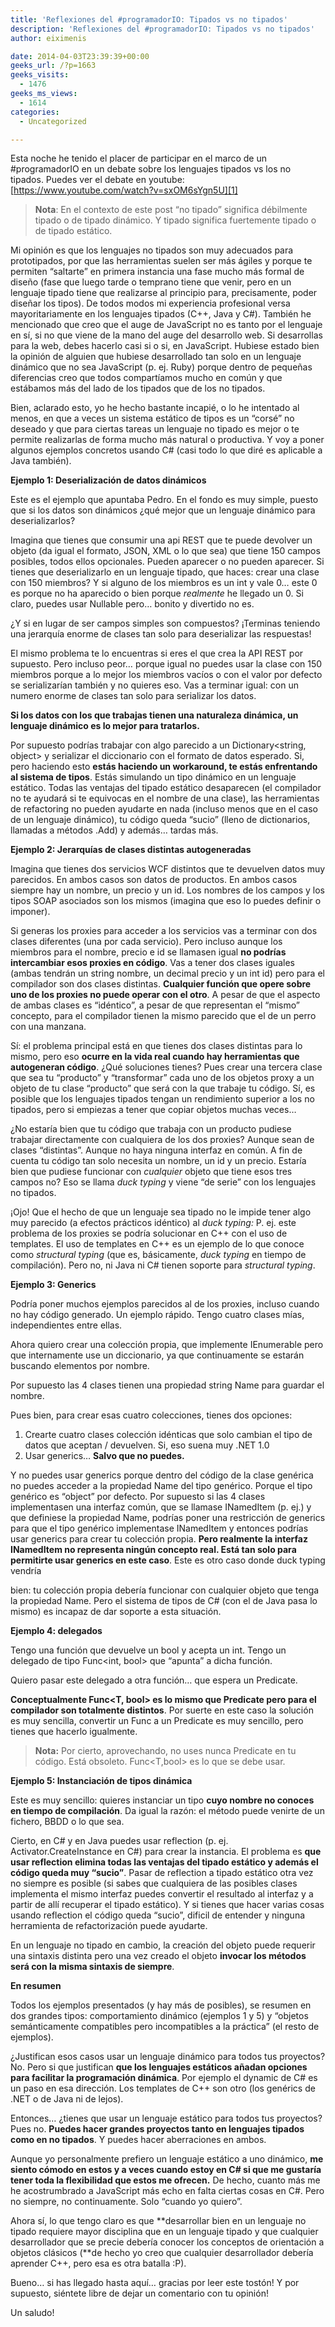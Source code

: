 ```yaml
---
title: 'Reflexiones del #programadorIO: Tipados vs no tipados'
description: 'Reflexiones del #programadorIO: Tipados vs no tipados'
author: eiximenis

date: 2014-04-03T23:39:39+00:00
geeks_url: /?p=1663
geeks_visits:
  - 1476
geeks_ms_views:
  - 1614
categories:
  - Uncategorized

---
```

Esta noche he tenido el placer de participar en el marco de un #programadorIO en un debate sobre los lenguajes tipados vs los no tipados. Puedes ver el debate en youtube: [https://www.youtube.com/watch?v=sxOM6sYgn5U][1]

> **Nota**: En el contexto de este post “no tipado” significa débilmente tipado o de tipado dinámico. Y tipado significa fuertemente tipado o de tipado estático.

Mi opinión es que los lenguajes no tipados son muy adecuados para prototipados, por que las herramientas suelen ser más ágiles y porque te permiten “saltarte” en primera instancia una fase mucho más formal de diseño (fase que luego tarde o temprano tiene que venir, pero en un lenguaje tipado tiene que realizarse al principio para, precisamente, poder diseñar los tipos). De todos modos mi experiencia profesional versa mayoritariamente en los lenguajes tipados (C++, Java y C#). También he mencionado que creo que el auge de JavaScript no es tanto por el lenguaje en sí, si no que viene de la mano del auge del desarrollo web. Si desarrollas para la web, debes hacerlo casi si o si, en JavaScript. Hubiese estado bien la opinión de alguien que hubiese desarrollado tan solo en un lenguaje dinámico que no sea JavaScript (p. ej. Ruby) porque dentro de pequeñas diferencias creo que todos compartíamos mucho en común y que estábamos más del lado de los tipados que de los no tipados.

Bien, aclarado esto, yo he hecho bastante incapié, o lo he intentado al menos, en que a veces un sistema estático de tipos es un “corsé” no deseado y que para ciertas tareas un lenguaje no tipado es mejor o te permite realizarlas de forma mucho más natural o productiva. Y voy a poner algunos ejemplos concretos usando C# (casi todo lo que diré es aplicable a Java también).

**Ejemplo 1: Deserialización de datos dinámicos**

Este es el ejemplo que apuntaba Pedro. En el fondo es muy simple, puesto que si los datos son dinámicos ¿qué mejor que un lenguaje dinámico para deserializarlos?

Imagina que tienes que consumir una api REST que te puede devolver un objeto (da igual el formato, JSON, XML o lo que sea) que tiene 150 campos posibles, todos ellos opcionales. Pueden aparecer o no pueden aparecer. Si tienes que deserializarlo en un lenguaje tipado, que haces: crear una clase con 150 miembros? Y si alguno de los miembros es un int y vale 0… este 0 es porque no ha aparecido o bien porque _realmente_ he llegado un 0. Si claro, puedes usar Nullable<int> pero… bonito y divertido no es.

¿Y si en lugar de ser campos simples son compuestos? ¡Terminas teniendo una jerarquía enorme de clases tan solo para deserializar las respuestas!

El mismo problema te lo encuentras si eres el que crea la API REST por supuesto. Pero incluso peor… porque igual no puedes usar la clase con 150 miembros porque a lo mejor los miembros vacíos o con el valor por defecto se serializarían también y no quieres eso. Vas a terminar igual: con un numero enorme de clases tan solo para serializar los datos.

**Si los datos con los que trabajas tienen una naturaleza dinámica, un lenguaje dinámico es lo mejor para tratarlos.**

Por supuesto podrías trabajar con algo parecido a un Dictionary<string, object> y serializar el diccionario con el formato de datos esperado. Si, pero haciendo esto **estás haciendo un workaround, te estás enfrentando al sistema de tipos**. Estás simulando un tipo dinámico en un lenguaje estático. Todas las ventajas del tipado estático desaparecen (el compilador no te ayudará si te equivocas en el nombre de una clase), las herramientas de refactoring no pueden ayudarte en nada (incluso menos que en el caso de un lenguaje dinámico), tu código queda “sucio” (lleno de dictionarios, llamadas a métodos .Add) y además… tardas más.

**Ejemplo 2: Jerarquías de clases distintas autogeneradas**

Imagina que tienes dos servicios WCF distintos que te devuelven datos muy parecidos. En ambos casos son datos de productos. En ambos casos siempre hay un nombre, un precio y un id. Los nombres de los campos y los tipos SOAP asociados son los mismos (imagina que eso lo puedes definir o imponer).

Si generas los proxies para acceder a los servicios vas a terminar con dos clases diferentes (una por cada servicio). Pero incluso aunque los miembros para el nombre, precio e id se llamasen igual **no podrías intercambiar esos proxies en código**. Vas a tener dos clases iguales (ambas tendrán un string nombre, un decimal precio y un int id) pero para el compilador son dos clases distintas. **Cualquier función que opere sobre uno de los proxies no puede operar con el otro**. A pesar de que el aspecto de ambas clases es “idéntico”, a pesar de que representan el “mismo” concepto, para el compilador tienen la mismo parecido que el de un perro con una manzana.

Sí: el problema principal está en que tienes dos clases distintas para lo mismo, pero eso **ocurre en la vida real cuando hay herramientas que autogeneran código**. ¿Qué soluciones tienes? Pues crear una tercera clase que sea tu “producto” y “transformar” cada uno de los objetos proxy a un objeto de tu clase “producto” que será con la que trabaje tu código. Sí, es posible que los lenguajes tipados tengan un rendimiento superior a los no tipados, pero si empiezas a tener que copiar objetos muchas veces…

¿No estaría bien que tu código que trabaja con un producto pudiese trabajar directamente con cualquiera de los dos proxies? Aunque sean de clases “distintas”. Aunque no haya ninguna interfaz en común. A fin de cuenta tu código tan solo necesita un nombre, un id y un precio. Estaría bien que pudiese funcionar con _cualquier_ objeto que tiene esos tres campos no? Eso se llama _duck typing_ y viene “de serie” con los lenguajes no tipados.

¡Ojo! Que el hecho de que un lenguaje sea tipado no le impide tener algo muy parecido (a efectos prácticos idéntico) al _duck typing:_ P. ej. este problema de los proxies se podría solucionar en C++ con el uso de templates. El uso de templates en C++ es un ejemplo de lo que conoce como _structural typing_ (que es, básicamente, _duck typing_ en tiempo de compilación). Pero no, ni Java ni C# tienen soporte para _structural typing_.

**Ejemplo 3: Generics**

Podría poner muchos ejemplos parecidos al de los proxies, incluso cuando no hay código generado. Un ejemplo rápido. Tengo cuatro clases mías, independientes entre ellas. 

Ahora quiero crear una colección propia, que implemente IEnumerable<T> pero que internamente use un diccionario, ya que continuamente se estarán buscando elementos por nombre. 

Por supuesto las 4 clases tienen una propiedad string Name para guardar el nombre.

Pues bien, para crear esas cuatro colecciones, tienes dos opciones:

  1. Crearte cuatro clases colección idénticas que solo cambian el tipo de datos que aceptan / devuelven. Si, eso suena muy .NET 1.0
  2. Usar generics… **Salvo que no puedes.**

Y no puedes usar generics porque dentro del código de la clase genérica no puedes acceder a la propiedad Name del tipo genérico. Porque el tipo genérico es “object” por defecto. Por supuesto si las 4 clases implementasen una interfaz común, que se llamase INamedItem (p. ej.) y que definiese la propiedad Name, podrías poner una restricción de generics para que el tipo genérico implementase INamedItem y entonces podrías usar generics para crear tu colección propia. **Pero realmente la interfaz INamedItem no representa ningún concepto real. Está tan solo para permitirte usar generics en este caso**. Este es otro caso donde duck typing vendría
  
bien: tu colección propia debería funcionar con cualquier objeto que tenga la propiedad Name. Pero el sistema de tipos de C# (con el de Java pasa lo mismo) es incapaz de dar soporte a esta situación.

**Ejemplo 4: delegados**

Tengo una función que devuelve un bool y acepta un int. Tengo un delegado de tipo Func<int, bool> que “apunta” a dicha función.

Quiero pasar este delegado a otra función… que espera un Predicate<int>. 

**Conceptualmente Func<T, bool> es lo mismo que Predicate<T> pero para el compilador son totalmente distintos**. Por suerte en este caso la solución es muy sencilla, convertir un Func a un Predicate es muy sencillo, pero tienes que hacerlo igualmente.

> **Nota:** Por cierto, aprovechando, no uses nunca Predicate<T> en tu código. Está obsoleto. Func<T,bool> es lo que se debe usar.

**Ejemplo 5: Instanciación de tipos dinámica**

Este es muy sencillo: quieres instanciar un tipo **cuyo nombre no conoces en tiempo de compilación**. Da igual la razón: el método puede venirte de un fichero, BBDD o lo que sea.

Cierto, en C# y en Java puedes usar reflection (p. ej. Activator.CreateInstance en C#) para crear la instancia. El problema es **que usar reflection elimina todas las ventajas del tipado estático y además el código queda muy “sucio”**. Pasar de reflection a tipado estático otra vez no siempre es posible (si sabes que cualquiera de las posibles clases implementa el mismo interfaz puedes convertir el resultado al interfaz y a partir de allí recuperar el tipado estático). Y si tienes que hacer varias cosas usando reflection el código queda “sucio”, dificil de entender y ninguna herramienta de refactorización puede ayudarte.

En un lenguaje no tipado en cambio, la creación del objeto puede requerir una sintaxis distinta pero una vez creado el objeto **invocar los métodos será con la misma sintaxis de siempre**.

**En resumen**

Todos los ejemplos presentados (y hay más de posibles), se resumen en dos grandes tipos: comportamiento dinámico (ejemplos 1 y 5) y “objetos semánticamente compatibles pero incompatibles a la práctica” (el resto de ejemplos).

¿Justifican esos casos usar un lenguaje dinámico para todos tus proyectos? No. Pero si que justifican **que los lenguajes estáticos añadan opciones para facilitar la programación dinámica**. Por ejemplo el dynamic de C# es un paso en esa dirección. Los templates de C++ son otro (los genérics de .NET o de Java ni de lejos).

Entonces… ¿tienes que usar un lenguaje estático para todos tus proyectos? Pues no. **Puedes hacer grandes proyectos tanto en lenguajes tipados como en no tipados**. Y puedes hacer aberraciones en ambos.

Aunque yo personalmente prefiero un lenguaje estático a uno dinámico, **me siento cómodo en estos y a veces cuando estoy en C# si que me gustaría tener toda la flexibilidad que estos me ofrecen.** De hecho, cuanto más me he acostrumbrado a JavaScript más echo en falta ciertas cosas en C#. Pero no siempre, no continuamente. Solo “cuando yo quiero”.

Ahora sí, lo que tengo claro es que **desarrollar bien en un lenguaje no tipado requiere mayor disciplina que en un lenguaje tipado y que cualquier desarrollador que se precie debería conocer los conceptos de orientación a objetos clásicos (**de hecho yo creo que cualquier desarrollador debería aprender C++, pero esa es otra batalla :P).

Bueno… si has llegado hasta aquí… gracias por leer este tostón! Y por supuesto, siéntete libre de dejar un comentario con tu opinión!

Un saludo!

 [1]: https://www.youtube.com/watch?v=sxOM6sYgn5U "https://www.youtube.com/watch?v=sxOM6sYgn5U"